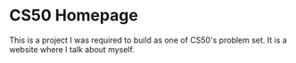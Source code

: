 # CS50 Homepage

This is a project I was required to build as one of CS50's problem set. It is a website where I talk about myself.
